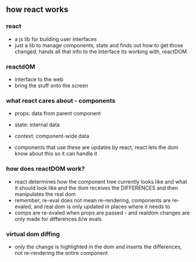 ## how react works
### react
- a js lib for building user interfaces
- just a lib to manage components, state and finds out how to get those changed, hands all that info to the interface its working with, reactDOM

### reactdOM
- interface to the web
- bring the stuff onto the screen

### what react cares about - components
- props: data from parent component
- state: internal data
- context: component-wide data

- components that use these are updates by react, react lets the dom know about this so it can handle it

### how does reactDOM work?
- react determines how the component tree currently looks like and what it should look like and the dom receives the DIFFERENCES and then manipulates the real dom
- remember, re-eval does not mean re-rendering, components are re-evaled, and real dom is only updated in places where it needs to 
- comps are re-evaled when props are passed - and realdom changes are only made for differences b/w evals

### virtual dom diffing
- only the change is highlighted in the dom and inserts the differences, not re-rendering the entire component